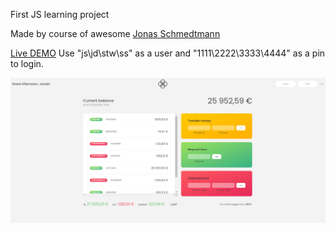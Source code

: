 First JS learning project

Made by course of awesome [Jonas Schmedtmann](https://github.com/jonasschmedtmann)

[Live DEMO](https://afterwaga.github.io/Bankist/)
Use "js\jd\stw\ss" as a user and "1111\2222\3333\4444" as a pin to login.

![](preview.jpg)
